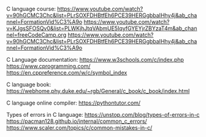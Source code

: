 C language course: 
https://www.youtube.com/watch?v=90hGCMC3Chc&list=PLrSOXFDHBtfEh6PCE39HERGgbbaIHhy4j&ab_channel=FormationVid%C3%A9o 
https://www.youtube.com/watch?v=KJgsSFOSQv0&list=PLWKjhJtqVAbmUE5IqyfGYEYjrZBYzaT4m&ab_channel=freeCodeCamp.org
https://www.youtube.com/watch?v=90hGCMC3Chc&list=PLrSOXFDHBtfEh6PCE39HERGgbbaIHhy4j&ab_channel=FormationVid%C3%A9o

C Language documentation:
https://www.w3schools.com/c/index.php
https://www.cprogramming.com/
https://en.cppreference.com/w/c/symbol_index

C language book: 
https://webhome.phy.duke.edu/~rgb/General/c_book/c_book/index.html

C language online compiler: 
https://pythontutor.com/

Types of errors in C language:
https://unstop.com/blog/types-of-errors-in-c
https://pacman128.github.io/internal/common_c_errors/
https://www.scaler.com/topics/c/common-mistakes-in-c/

